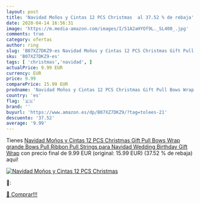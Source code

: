 ```yaml
---
layout: post
title: 'Navidad Moños y Cintas 12 PCS Christmas  al 37.52 % de rebaja'
date: 2020-04-14 16:56:31
image: 'https://m.media-amazon.com/images/I/51A2aHYOf9L._SL400_.jpg'
comments: true
category: ofertas
author: ring
slug: 'B07XZ7DKZ9-es Navidad Moños y Cintas 12 PCS Christmas Gift Pull Bows...'
sku: 'B07XZ7DKZ9-es'
tags: [ 'christmas','navidad', ]
actualPrice: 9.99 EUR
currency: EUR
price: 9.99
comparePrice: 15.99 EUR
prodname: 'Navidad Moños y Cintas 12 PCS Christmas Gift Pull Bows Wrap grande Bows Pull Ribbon Pull Strings para Navidad Wedding Birthday Gift Wrap'
country: 'es'
flag: '🇪🇸'
brand: ''
buyurl: 'https://www.amazon.es/dp/B07XZ7DKZ9/?tag=tolees-21'
descuento: '37.52'
average: '9.99'
---
```


Tienes [Navidad Moños y Cintas 12 PCS Christmas Gift Pull Bows Wrap grande Bows Pull Ribbon Pull Strings para Navidad Wedding Birthday Gift Wrap](https://www.amazon.es/dp/B07XZ7DKZ9/?tag=tolees-21) con precio final de  9.99 EUR (original: 15.99 EUR) (37.52 %  de rebaja) aqui!

[![Navidad Moños y Cintas 12 PCS Christmas ](https://m.media-amazon.com/images/I/51A2aHYOf9L._SL400_.jpg)](https://www.amazon.es/dp/B07XZ7DKZ9/?tag=tolees-21)

🔎:


[🛒 Comprar!!!](https://www.amazon.es/dp/B07XZ7DKZ9/?tag=tolees-21)
